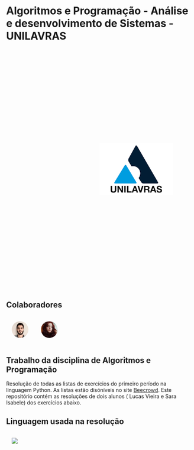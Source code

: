 # Algoritmos e Programação - Análise e desenvolvimento de Sistemas - UNILAVRAS
<img style='width:200px;margin:50%;' src="images/logoUnilavras.png" />

## Colaboradores
<img style='width:45px;margin:15px;border-radius:50% 50%' src="images/LucasMeuNamoradoLindo.jpg" />
<img style='width:45px;margin:15px;border-radius:50% 50%' src="images/euSara.jpg" />

## Trabalho da disciplina de Algoritmos e Programação
Resolução de todas as listas de exercícios do primeiro período na linguagem Python. As listas estão disóníveis no site [Beecrowd](https://www.beecrowd.com.br). Este repositório contém as resoluções de dois alunos ( Lucas Vieira e Sara Isabele) dos exercícios abaixo.

## Linguagem usada na resolução
<img style='width:45px;margin:15px;' src="https://cdn.jsdelivr.net/gh/devicons/devicon/icons/python/python-original-wordmark.svg" />
